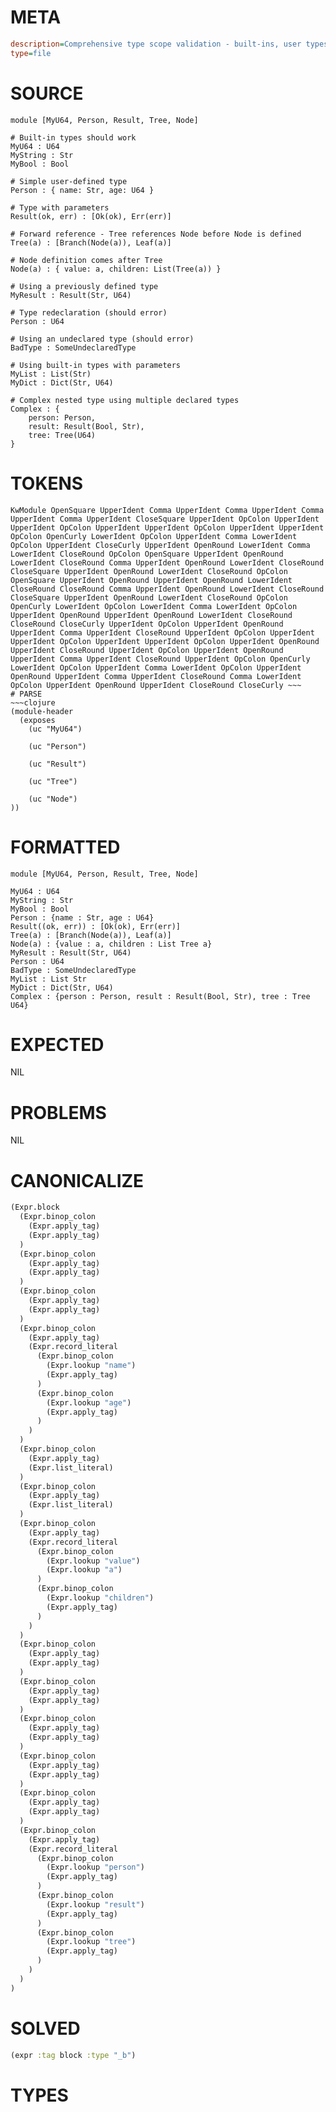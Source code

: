 # META
~~~ini
description=Comprehensive type scope validation - built-ins, user types, redeclaration, forward refs
type=file
~~~
# SOURCE
~~~roc
module [MyU64, Person, Result, Tree, Node]

# Built-in types should work
MyU64 : U64
MyString : Str
MyBool : Bool

# Simple user-defined type
Person : { name: Str, age: U64 }

# Type with parameters
Result(ok, err) : [Ok(ok), Err(err)]

# Forward reference - Tree references Node before Node is defined
Tree(a) : [Branch(Node(a)), Leaf(a)]

# Node definition comes after Tree
Node(a) : { value: a, children: List(Tree(a)) }

# Using a previously defined type
MyResult : Result(Str, U64)

# Type redeclaration (should error)
Person : U64

# Using an undeclared type (should error)
BadType : SomeUndeclaredType

# Using built-in types with parameters
MyList : List(Str)
MyDict : Dict(Str, U64)

# Complex nested type using multiple declared types
Complex : {
    person: Person,
    result: Result(Bool, Str),
    tree: Tree(U64)
}
~~~
# TOKENS
~~~text
KwModule OpenSquare UpperIdent Comma UpperIdent Comma UpperIdent Comma UpperIdent Comma UpperIdent CloseSquare UpperIdent OpColon UpperIdent UpperIdent OpColon UpperIdent UpperIdent OpColon UpperIdent UpperIdent OpColon OpenCurly LowerIdent OpColon UpperIdent Comma LowerIdent OpColon UpperIdent CloseCurly UpperIdent OpenRound LowerIdent Comma LowerIdent CloseRound OpColon OpenSquare UpperIdent OpenRound LowerIdent CloseRound Comma UpperIdent OpenRound LowerIdent CloseRound CloseSquare UpperIdent OpenRound LowerIdent CloseRound OpColon OpenSquare UpperIdent OpenRound UpperIdent OpenRound LowerIdent CloseRound CloseRound Comma UpperIdent OpenRound LowerIdent CloseRound CloseSquare UpperIdent OpenRound LowerIdent CloseRound OpColon OpenCurly LowerIdent OpColon LowerIdent Comma LowerIdent OpColon UpperIdent OpenRound UpperIdent OpenRound LowerIdent CloseRound CloseRound CloseCurly UpperIdent OpColon UpperIdent OpenRound UpperIdent Comma UpperIdent CloseRound UpperIdent OpColon UpperIdent UpperIdent OpColon UpperIdent UpperIdent OpColon UpperIdent OpenRound UpperIdent CloseRound UpperIdent OpColon UpperIdent OpenRound UpperIdent Comma UpperIdent CloseRound UpperIdent OpColon OpenCurly LowerIdent OpColon UpperIdent Comma LowerIdent OpColon UpperIdent OpenRound UpperIdent Comma UpperIdent CloseRound Comma LowerIdent OpColon UpperIdent OpenRound UpperIdent CloseRound CloseCurly ~~~
# PARSE
~~~clojure
(module-header
  (exposes
    (uc "MyU64")

    (uc "Person")

    (uc "Result")

    (uc "Tree")

    (uc "Node")
))
~~~
# FORMATTED
~~~roc
module [MyU64, Person, Result, Tree, Node]

MyU64 : U64
MyString : Str
MyBool : Bool
Person : {name : Str, age : U64}
Result((ok, err)) : [Ok(ok), Err(err)]
Tree(a) : [Branch(Node(a)), Leaf(a)]
Node(a) : {value : a, children : List Tree a}
MyResult : Result(Str, U64)
Person : U64
BadType : SomeUndeclaredType
MyList : List Str
MyDict : Dict(Str, U64)
Complex : {person : Person, result : Result(Bool, Str), tree : Tree U64}
~~~
# EXPECTED
NIL
# PROBLEMS
NIL
# CANONICALIZE
~~~clojure
(Expr.block
  (Expr.binop_colon
    (Expr.apply_tag)
    (Expr.apply_tag)
  )
  (Expr.binop_colon
    (Expr.apply_tag)
    (Expr.apply_tag)
  )
  (Expr.binop_colon
    (Expr.apply_tag)
    (Expr.apply_tag)
  )
  (Expr.binop_colon
    (Expr.apply_tag)
    (Expr.record_literal
      (Expr.binop_colon
        (Expr.lookup "name")
        (Expr.apply_tag)
      )
      (Expr.binop_colon
        (Expr.lookup "age")
        (Expr.apply_tag)
      )
    )
  )
  (Expr.binop_colon
    (Expr.apply_tag)
    (Expr.list_literal)
  )
  (Expr.binop_colon
    (Expr.apply_tag)
    (Expr.list_literal)
  )
  (Expr.binop_colon
    (Expr.apply_tag)
    (Expr.record_literal
      (Expr.binop_colon
        (Expr.lookup "value")
        (Expr.lookup "a")
      )
      (Expr.binop_colon
        (Expr.lookup "children")
        (Expr.apply_tag)
      )
    )
  )
  (Expr.binop_colon
    (Expr.apply_tag)
    (Expr.apply_tag)
  )
  (Expr.binop_colon
    (Expr.apply_tag)
    (Expr.apply_tag)
  )
  (Expr.binop_colon
    (Expr.apply_tag)
    (Expr.apply_tag)
  )
  (Expr.binop_colon
    (Expr.apply_tag)
    (Expr.apply_tag)
  )
  (Expr.binop_colon
    (Expr.apply_tag)
    (Expr.apply_tag)
  )
  (Expr.binop_colon
    (Expr.apply_tag)
    (Expr.record_literal
      (Expr.binop_colon
        (Expr.lookup "person")
        (Expr.apply_tag)
      )
      (Expr.binop_colon
        (Expr.lookup "result")
        (Expr.apply_tag)
      )
      (Expr.binop_colon
        (Expr.lookup "tree")
        (Expr.apply_tag)
      )
    )
  )
)
~~~
# SOLVED
~~~clojure
(expr :tag block :type "_b")
~~~
# TYPES
~~~roc
~~~
